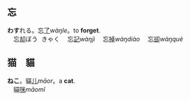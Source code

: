 ## <span lang=zh-tw>忘</span>

**わす**れる。忘[了]()*wàŋle*。to **forget**.   
<ruby>　忘[却]()<kbd>ぼう<br>きゃく</kbd></ruby>
<ruby>　忘[記]()*wàŋjì*</ruby>
<ruby>　忘[掉]()*wàŋdiào*</ruby>
<ruby>　忘[卻]()*wàŋquè*</ruby>


## <span lang=zh-tw>猫　貓</span>

**ねこ**。貓[儿]()*māor*。a **cat**.   
<ruby>　貓[咪]()*māomī*　</ruby>

